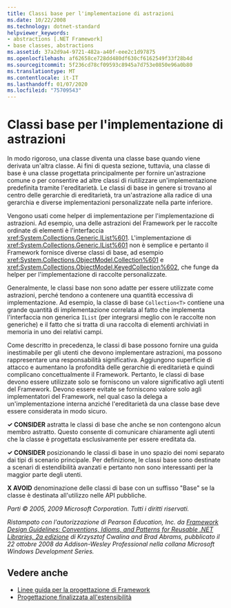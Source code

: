 ```yaml
---
title: Classi base per l'implementazione di astrazioni
ms.date: 10/22/2008
ms.technology: dotnet-standard
helpviewer_keywords:
- abstractions [.NET Framework]
- base classes, abstractions
ms.assetid: 37a2d9a4-9721-482a-a40f-eee2c1d97875
ms.openlocfilehash: af62658ce728dd480df630cf6162549f33f28b4d
ms.sourcegitcommit: 5f236cd78cf09593c8945a7d753e0850e96a0b80
ms.translationtype: MT
ms.contentlocale: it-IT
ms.lasthandoff: 01/07/2020
ms.locfileid: "75709543"
---
```

# <a name="base-classes-for-implementing-abstractions"></a>Classi base per l'implementazione di astrazioni
In modo rigoroso, una classe diventa una classe base quando viene derivata un'altra classe. Ai fini di questa sezione, tuttavia, una classe di base è una classe progettata principalmente per fornire un'astrazione comune o per consentire ad altre classi di riutilizzare un'implementazione predefinita tramite l'ereditarietà. Le classi di base in genere si trovano al centro delle gerarchie di ereditarietà, tra un'astrazione alla radice di una gerarchia e diverse implementazioni personalizzate nella parte inferiore.  
  
 Vengono usati come helper di implementazione per l'implementazione di astrazioni. Ad esempio, una delle astrazioni del Framework per le raccolte ordinate di elementi è l'interfaccia <xref:System.Collections.Generic.IList%601>. L'implementazione di <xref:System.Collections.Generic.IList%601> non è semplice e pertanto il Framework fornisce diverse classi di base, ad esempio <xref:System.Collections.ObjectModel.Collection%601> e <xref:System.Collections.ObjectModel.KeyedCollection%602>, che funge da helper per l'implementazione di raccolte personalizzate.  
  
 Generalmente, le classi base non sono adatte per essere utilizzate come astrazioni, perché tendono a contenere una quantità eccessiva di implementazione. Ad esempio, la classe di base `Collection<T>` contiene una grande quantità di implementazione correlata al fatto che implementa l'interfaccia non generica `IList` (per integrarsi meglio con le raccolte non generiche) e il fatto che si tratta di una raccolta di elementi archiviati in memoria in uno dei relativi campi.  
  
 Come descritto in precedenza, le classi di base possono fornire una guida inestimabile per gli utenti che devono implementare astrazioni, ma possono rappresentare una responsabilità significativa. Aggiungono superficie di attacco e aumentano la profondità delle gerarchie di ereditarietà e quindi complicano concettualmente il Framework. Pertanto, le classi di base devono essere utilizzate solo se forniscono un valore significativo agli utenti del Framework. Devono essere evitate se forniscono valore solo agli implementatori del Framework, nel qual caso la delega a un'implementazione interna anziché l'ereditarietà da una classe base deve essere considerata in modo sicuro.  
  
 **✓ CONSIDER** astratta le classi di base che anche se non contengono alcun membro astratto. Questo consente di comunicare chiaramente agli utenti che la classe è progettata esclusivamente per essere ereditata da.  
  
 **✓ CONSIDER** posizionando le classi di base in uno spazio dei nomi separato dai tipi di scenario principale. Per definizione, le classi base sono destinate a scenari di estendibilità avanzati e pertanto non sono interessanti per la maggior parte degli utenti.  
  
 **X AVOID** denominazione delle classi di base con un suffisso "Base" se la classe è destinata all'utilizzo nelle API pubbliche.  
  
 *Parti © 2005, 2009 Microsoft Corporation. Tutti i diritti riservati.*  
  
 *Ristampato con l'autorizzazione di Pearson Education, Inc. da [Framework Design Guidelines: Conventions, Idioms, and Patterns for Reusable .NET Libraries, 2a edizione](https://www.informit.com/store/framework-design-guidelines-conventions-idioms-and-9780321545619) di Krzysztof Cwalina and Brad Abrams, pubblicato il 22 ottobre 2008 da Addison-Wesley Professional nella collana Microsoft Windows Development Series.*  
  
## <a name="see-also"></a>Vedere anche

- [Linee guida per la progettazione di Framework](../../../docs/standard/design-guidelines/index.md)
- [Progettazione finalizzata all'estensibilità](../../../docs/standard/design-guidelines/designing-for-extensibility.md)
